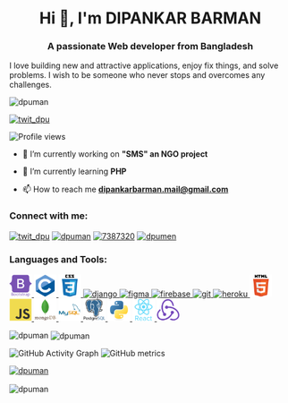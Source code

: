 <h1 align="center">Hi 👋, I'm DIPANKAR BARMAN</h1>
<h3 align="center">A passionate Web developer from Bangladesh</h3>

I love building new and attractive applications, enjoy fix things, and solve problems. I wish to be someone who never stops and overcomes any challenges.

<p align="left"> <img src="https://komarev.com/ghpvc/?username=dpuman&label=Profile%20views&color=0e75b6&style=flat" alt="dpuman" /> </p>
<p align="left"> <a href="https://twitter.com/twit_dpu" target="blank"><img src="https://img.shields.io/twitter/follow/twit_dpu?logo=twitter&style=for-the-badge" alt="twit_dpu" /></a> </p>

![Profile views](https://gpvc.arturio.dev/dpuman)  



- 🔭 I’m currently working on **"SMS" an NGO project**

- 🌱 I’m currently learning **PHP**

- 📫 How to reach me **dipankarbarman.mail@gmail.com**

<h3 align="left">Connect with me:</h3>
<p align="left">
<a href="https://twitter.com/twit_dpu" target="blank"><img align="center" src="https://raw.githubusercontent.com/rahuldkjain/github-profile-readme-generator/master/src/images/icons/Social/twitter.svg" alt="twit_dpu" height="30" width="40" /></a>
<a href="https://linkedin.com/in/dpuman" target="blank"><img align="center" src="https://raw.githubusercontent.com/rahuldkjain/github-profile-readme-generator/master/src/images/icons/Social/linked-in-alt.svg" alt="dpuman" height="30" width="40" /></a>
<a href="https://stackoverflow.com/users/7387320" target="blank"><img align="center" src="https://raw.githubusercontent.com/rahuldkjain/github-profile-readme-generator/master/src/images/icons/Social/stack-overflow.svg" alt="7387320" height="30" width="40" /></a>
<a href="https://fb.com/dpumen" target="blank"><img align="center" src="https://raw.githubusercontent.com/rahuldkjain/github-profile-readme-generator/master/src/images/icons/Social/facebook.svg" alt="dpumen" height="30" width="40" /></a>
</p>

<h3 align="left">Languages and Tools:</h3>
<p align="left"> <a href="https://getbootstrap.com" target="_blank" rel="noreferrer"> <img src="https://raw.githubusercontent.com/devicons/devicon/master/icons/bootstrap/bootstrap-plain-wordmark.svg" alt="bootstrap" width="40" height="40"/> </a> <a href="https://www.cprogramming.com/" target="_blank" rel="noreferrer"> <img src="https://raw.githubusercontent.com/devicons/devicon/master/icons/c/c-original.svg" alt="c" width="40" height="40"/> </a> <a href="https://www.w3schools.com/css/" target="_blank" rel="noreferrer"> <img src="https://raw.githubusercontent.com/devicons/devicon/master/icons/css3/css3-original-wordmark.svg" alt="css3" width="40" height="40"/> </a> <a href="https://www.djangoproject.com/" target="_blank" rel="noreferrer"> <img src="https://cdn.worldvectorlogo.com/logos/django.svg" alt="django" width="40" height="40"/> </a> <a href="https://www.figma.com/" target="_blank" rel="noreferrer"> <img src="https://www.vectorlogo.zone/logos/figma/figma-icon.svg" alt="figma" width="40" height="40"/> </a> <a href="https://firebase.google.com/" target="_blank" rel="noreferrer"> <img src="https://www.vectorlogo.zone/logos/firebase/firebase-icon.svg" alt="firebase" width="40" height="40"/> </a> <a href="https://git-scm.com/" target="_blank" rel="noreferrer"> <img src="https://www.vectorlogo.zone/logos/git-scm/git-scm-icon.svg" alt="git" width="40" height="40"/> </a> <a href="https://heroku.com" target="_blank" rel="noreferrer"> <img src="https://www.vectorlogo.zone/logos/heroku/heroku-icon.svg" alt="heroku" width="40" height="40"/> </a> <a href="https://www.w3.org/html/" target="_blank" rel="noreferrer"> <img src="https://raw.githubusercontent.com/devicons/devicon/master/icons/html5/html5-original-wordmark.svg" alt="html5" width="40" height="40"/> </a> <a href="https://developer.mozilla.org/en-US/docs/Web/JavaScript" target="_blank" rel="noreferrer"> <img src="https://raw.githubusercontent.com/devicons/devicon/master/icons/javascript/javascript-original.svg" alt="javascript" width="40" height="40"/> </a> <a href="https://www.mongodb.com/" target="_blank" rel="noreferrer"> <img src="https://raw.githubusercontent.com/devicons/devicon/master/icons/mongodb/mongodb-original-wordmark.svg" alt="mongodb" width="40" height="40"/> </a> <a href="https://www.mysql.com/" target="_blank" rel="noreferrer"> <img src="https://raw.githubusercontent.com/devicons/devicon/master/icons/mysql/mysql-original-wordmark.svg" alt="mysql" width="40" height="40"/> </a> <a href="https://www.postgresql.org" target="_blank" rel="noreferrer"> <img src="https://raw.githubusercontent.com/devicons/devicon/master/icons/postgresql/postgresql-original-wordmark.svg" alt="postgresql" width="40" height="40"/> </a> <a href="https://www.python.org" target="_blank" rel="noreferrer"> <img src="https://raw.githubusercontent.com/devicons/devicon/master/icons/python/python-original.svg" alt="python" width="40" height="40"/> </a> <a href="https://reactjs.org/" target="_blank" rel="noreferrer"> <img src="https://raw.githubusercontent.com/devicons/devicon/master/icons/react/react-original-wordmark.svg" alt="react" width="40" height="40"/> </a> <a href="https://redux.js.org" target="_blank" rel="noreferrer"> <img src="https://raw.githubusercontent.com/devicons/devicon/master/icons/redux/redux-original.svg" alt="redux" width="40" height="40"/> </a></p>

<p><img align="left" src="https://github-readme-stats.vercel.app/api/top-langs?username=dpuman&show_icons=true&locale=en&layout=compact" alt="dpuman" /></p>

<p>&nbsp;<img align="center" src="https://github-readme-stats.vercel.app/api?username=dpuman&show_icons=true&locale=en" alt="dpuman" /></p>

![GitHub Activity Graph](https://activity-graph.herokuapp.com/graph?username=dpuman) 
![GitHub metrics](https://metrics.lecoq.io/dpuman)  

 <p align="left"> <a href="https://github.com/ryo-ma/github-profile-trophy"><img src="https://github-profile-trophy.vercel.app/?username=dpuman" alt="dpuman" /></a> </p>

<p><img align="center" src="https://github-readme-streak-stats.herokuapp.com/?user=dpuman&" alt="dpuman" /></p>










